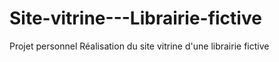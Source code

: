 # Site-vitrine---Librairie-fictive

Projet personnel
Réalisation du site vitrine d'une librairie fictive
